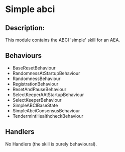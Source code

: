 # Simple abci

## Description:

This module contains the ABCI 'simple' skill for an AEA.

## Behaviours

 - BaseResetBehaviour
 - RandomnessAtStartupBehaviour
 - RandomnessBehaviour
 - RegistrationBehaviour
 - ResetAndPauseBehaviour
 - SelectKeeperAAtStartupBehaviour
 - SelectKeeperBehaviour
 - SimpleABCIBaseState
 - SimpleAbciConsensusBehaviour
 - TendermintHealthcheckBehaviour

## Handlers

No Handlers (the skill is purely behavioural).


